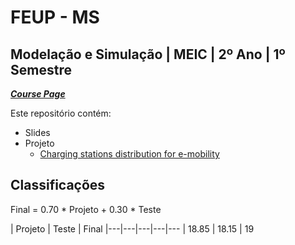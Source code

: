 # FEUP - MS

## Modelação e Simulação | MEIC | 2º Ano | 1º Semestre


[***Course Page***](https://sigarra.up.pt/feup/pt/ucurr_geral.ficha_uc_view?pv_ocorrencia_id=518838)


Este repositório contém:
- Slides
- Projeto
   - [Charging stations distribution for e-mobility](https://github.com/pmachado01/charging-stations-distribution)

## Classificações

Final = 0.70 * Projeto + 0.30 * Teste

| Projeto | Teste | Final
|---|---|---|---|---
| 18.85 | 18.15 | 19
